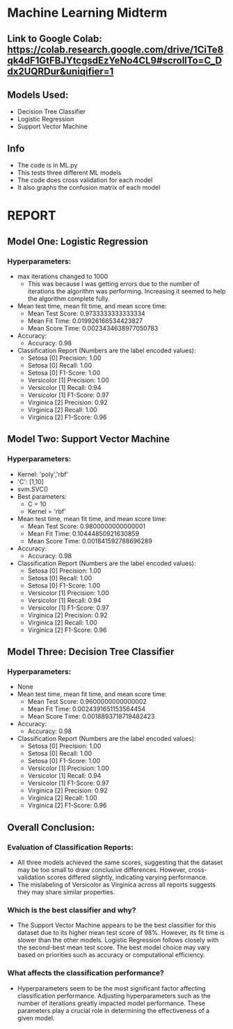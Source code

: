 # Machine Learning Midterm
## Link to Google Colab: https://colab.research.google.com/drive/1CiTe8qk4dF1GtFBJYtcgsdEzYeNo4CL9#scrollTo=C_Ddx2UQRDur&uniqifier=1

## Models Used:
- Decision Tree Classifier
- Logistic Regression
- Support Vector Machine

## Info
- The code is in ML.py
- This tests three different ML models
- The code does cross validation for each model
- It also graphs the confusion matrix of each model

# REPORT

## Model One: Logistic Regression

### Hyperparameters:
- max iterations changed to 1000
  - This was because I was getting errors due to the number of iterations the algorithm was performing. Increasing it seemed to help the algorithm complete fully.
- Mean test time, mean fit time, and mean score time:
  - Mean Test Score: 0.9733333333333334
  - Mean Fit Time: 0.019926166534423827
  - Mean Score Time: 0.0023434638977050783
- Accuracy:
  - Accuracy: 0.98
- Classification Report (Numbers are the label encoded values):
  - Setosa [0] Precision: 1.00
  - Setosa [0] Recall: 1.00
  - Setosa [0] F1-Score: 1.00
  - Versicolor [1] Precision: 1.00
  - Versicolor [1] Recall: 0.94
  - Versicolor [1] F1-Score: 0.97
  - Virginica [2] Precision: 0.92
  - Virginica [2] Recall: 1.00
  - Virginica [2] F1-Score: 0.96

## Model Two: Support Vector Machine

### Hyperparameters:
- Kernel: 'poly','rbf'
- 'C': [1,10]
- svm.SVC()
- Best parameters:
  - C = 10
  - Kernel = 'rbf'
- Mean test time, mean fit time, and mean score time:
  - Mean Test Score: 0.9800000000000001
  - Mean Fit Time: 0.10444850921630859
  - Mean Score Time: 0.001841592788696289
- Accuracy:
  - Accuracy: 0.98
- Classification Report (Numbers are the label encoded values):
  - Setosa [0] Precision: 1.00
  - Setosa [0] Recall: 1.00
  - Setosa [0] F1-Score: 1.00
  - Versicolor [1] Precision: 1.00
  - Versicolor [1] Recall: 0.94
  - Versicolor [1] F1-Score: 0.97
  - Virginica [2] Precision: 0.92
  - Virginica [2] Recall: 1.00
  - Virginica [2] F1-Score: 0.96

## Model Three: Decision Tree Classifier

### Hyperparameters:
- None
- Mean test time, mean fit time, and mean score time:
  - Mean Test Score: 0.9600000000000002
  - Mean Fit Time: 0.0024391651153564454
  - Mean Score Time: 0.0018893718719482423
- Accuracy:
  - Accuracy: 0.98
- Classification Report (Numbers are the label encoded values):
  - Setosa [0] Precision: 1.00
  - Setosa [0] Recall: 1.00
  - Setosa [0] F1-Score: 1.00
  - Versicolor [1] Precision: 1.00
  - Versicolor [1] Recall: 0.94
  - Versicolor [1] F1-Score: 0.97
  - Virginica [2] Precision: 0.92
  - Virginica [2] Recall: 1.00
  - Virginica [2] F1-Score: 0.96

## Overall Conclusion:

### Evaluation of Classification Reports:
- All three models achieved the same scores, suggesting that the dataset may be too small to draw conclusive differences. However, cross-validation scores differed slightly, indicating varying performance.
- The mislabeling of Versicolor as Virginica across all reports suggests they may share similar properties.

### Which is the best classifier and why?
- The Support Vector Machine appears to be the best classifier for this dataset due to its higher mean test score of 98%. However, its fit time is slower than the other models. Logistic Regression follows closely with the second-best mean test score. The best model choice may vary based on priorities such as accuracy or computational efficiency.

### What affects the classification performance?
- Hyperparameters seem to be the most significant factor affecting classification performance. Adjusting hyperparameters such as the number of iterations greatly impacted model performance. These parameters play a crucial role in determining the effectiveness of a given model.
